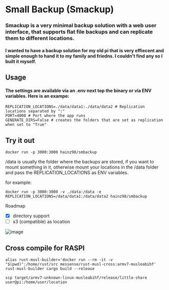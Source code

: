 # Small Backup (Smackup)
### Smackup is a very minimal backup solution with a web user interface, that supports flat file backups and can replicate them to different locations. 

#### I wanted to have a backup solution for my old pi that is very effiecent and simple enough to hand it to my family and friedns. I couldn't find any so I built it myself.


## Usage
#### The settings are available via an .env next top the binary or via ENV variables. Here is an exampe: 


```
REPLICATION_LOCATIONS=./data/data1:./data/data2 # Replication locations separated by ":"
PORT=4000 # Port where the app runs
GENERATE_DIRS=False # creates the folders that are set as replication when set to "True"
```
## Try it out
```shell
docker run -p 3000:3000 hainz98/smbackup  
```
/data is usually the folder where the backups are stored, if you want to mount something in it, otherwise mount your locations in the /data folder and pass the REPLICATION_LOCATIONS as ENV variables.

for example: 
```shell
docker run -p 3000:3000 -v ./data:/data -e REPLICATION_LOCATIONS=/data/data1:/data/data2 hainz98/smbackup  
```


Roadmap 
- [x] directory support
- [ ] s3 (compatible) as location

![image](https://github.com/corgijan/small-backup/assets/70795482/6c39d35c-8055-4501-b7fe-7cdc65fe3015)


## Cross compile for RASPI
```shell
alias rust-musl-builder='docker run --rm -it -v "$(pwd)":/home/rust/src messense/rust-musl-cross:armv7-musleabihf'
rust-musl-builder cargo build --release
```

```shell
scp target/armv7-unknown-linux-musleabihf/release/little-share user@pi:/home/user/location
```

